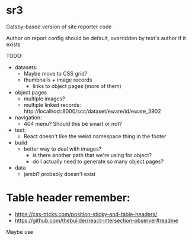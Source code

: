 # sr3

Gatsby-based version of site reporter code

Author on report config should be default, overridden by text's author if it exists

TODO:
 * datasets:
   * Maybe move to CSS grid?
   * thumbnails + image records
	 * links to object pages (more of them)
 * object pages
	 * multiple images?
	 * multiple linked records: http://localhost:8000/scc/dataset/eware/id/eware_3902
 * navigation:
	 * 404 menu? Should this be smart or not?
 * text:
	 * React doesn't like the weird namespace thing in the footer
 * build
   * better way to deal with images?
	 * is there another path that we're using for object?
	 * do I actually need to generate so many object pages?
 * data
	 * jambi? probably doesn't exist

# Table header remember:

 * https://css-tricks.com/position-sticky-and-table-headers/
 * https://github.com/thebuilder/react-intersection-observer#readme
 
Maybe use <datalist> rather than <select> in table headers? Does that make sense? We could use that for filtering.